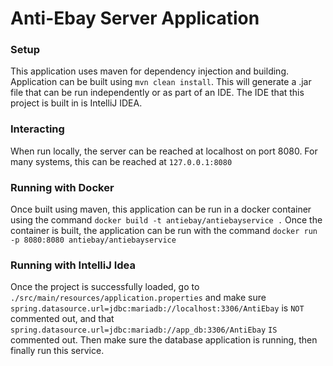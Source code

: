 # Anti-Ebay Server Application

### Setup
This application uses maven for dependency injection and building.
Application can be built using `mvn clean install`. 
This will generate a .jar file that can be run independently or as part of an IDE.
The IDE that this project is built in is IntelliJ IDEA.

### Interacting
When run locally, the server can be reached at localhost on port 8080. 
For many systems, this can be reached at `127.0.0.1:8080`

### Running with Docker
Once built using maven, this application can be run in a docker container using the command
`docker build -t antiebay/antiebayservice .`
Once the container is built, the application can be run with the command `docker run -p 8080:8080 antiebay/antiebayservice`

### Running with IntelliJ Idea
Once the project is successfully loaded, go to `./src/main/resources/application.properties` 
and make sure `spring.datasource.url=jdbc:mariadb://localhost:3306/AntiEbay` is `NOT` commented out, 
and that `spring.datasource.url=jdbc:mariadb://app_db:3306/AntiEbay` `IS` commented out. Then make sure the
database application is running, then finally run this service. 